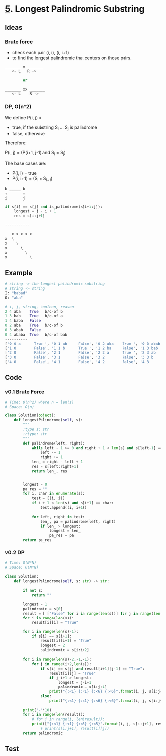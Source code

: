# [5](https://leetcode.com/problems/longest-palindromic-substring/). Longest Palindromic Substring

## Ideas

### Brute force

* check each pair (i, i), (i, i+1) 
* to find the longest palindromic that centers on those pairs.

``` python
_______ x _______
   <- L   R -> 

        or

_______ xx _______
   <- L    R -> 
```

### DP, O(n^2)

We define P(i, j) = 

* true, if the substring S<sub>i</sub> ... S<sub>j</sub> is palindrome
* false,​ otherwise
  	
Therefore:

P(i, j) = (P(i+1, j-1) and S<sub>i</sub> = S<sub>j</sub>) 

The base cases are: 

* P(i, i) = true
* P(i, i+1) = (S<sub>i</sub> = S<sub>i+1</sub>)


``` python
b _____ b 
↑       ↑
i       j     

if s[i] == s[j] and is_palindrome(s[i+1:j]):
	longest = j - i + 1
	res = s[i:j+1]

-----------

   x x x x x 
x  \
x    \
x      \ 
x        \
x          \

```

## Example

``` python
# string -> the longest palindromic substring
# string -> string
I: "babad"
O: "aba"
```

``` python
# i, j, string, boolean, reason
2 4 aba    True   b/c-of b
1 3 bab    True   b/c-of a
1 4 baba   False 
0 2 aba    True   b/c-of b
0 3 abab   False 
0 4 ababa  True   b/c-of bab
----------
['0 0 a      True ', '0 1 ab     False', '0 2 aba    True ', '0 3 abab   False', '0 4 ababa  True ']
['1 0        False', '1 1 b      True ', '1 2 ba     False', '1 3 bab    True ', '1 4 baba   False']
['2 0        False', '2 1        False', '2 2 a      True ', '2 3 ab     False', '2 4 aba    True ']
['3 0        False', '3 1        False', '3 2        False', '3 3 b      True ', '3 4 ba     False']
['4 0        False', '4 1        False', '4 2        False', '4 3        False', '4 4 a      True ']
```

## Code 


### v0.1 Brute Force

``` python
# Time: O(n^2) where n = len(s)
# Space: O(n)

class Solution(object):
    def longestPalindrome(self, s):
        """
        :type s: str
        :rtype: str
        """
        def palindrome(left, right):
            while left - 1 >= 0 and right + 1 < len(s) and s[left-1] == s[right+1]:
                left -= 1
                right += 1
            len_ = right - left + 1
            res = s[left:right+1]
            return len_, res 

        
        longest = 0
        pa_res = ""
        for i, char in enumerate(s):
            test = [(i, i)]
            if i + 1 < len(s) and s[i+1] == char:
                test.append((i, i+1))
                
            for left, right in test:
                len_, pa = palindrome(left, right)
                if len_ > longest:
                    longest = len_
                    pa_res = pa
        return pa_res 
```

### v0.2 DP 

``` python
# Time: O(N*N)
# Space: O(N*N)

class Solution:
    def longestPalindrome(self, s: str) -> str:
        
        if not s:
            return ""
        
        longest = 1
        palindromic = s[0]
        result = [ ["False" for i in range(len(s))] for j in range(len(s)) ]
        for i in range(len(s)):
            result[i][i] = "True"

        for i in range(len(s)-1):
            if s[i] == s[i+1]:
                result[i][i+1] = "True"
                longest = 2
                palindromic = s[i:i+2]
        
        for i in range(len(s)-2,-1,-1):
            for j in range(i+2,len(s)):
                if s[i] == s[j] and result[i+1][j-1] == "True":
                    result[i][j] = "True"
                    if j-i+1 > longest:
                        longest = j-i+1
                        palindromic = s[i:j+1]
                    print("{:<1} {:<1} {:<6} {:<6}".format(i, j, s[i:j+1], result[i][j]), "b/c-of", s[i+1:j])
                else:
                    print("{:<1} {:<1} {:<6} {:<6}".format(i, j, s[i:j+1], result[i][j]))
                  
        print("-"*10)
        for i in range(len(result)):
            # for j in range(i, len(result)):
            print(["{:<1} {:<1} {:<6} {:<5}".format(i, j, s[i:j+1], result[i][j]) for j in range(len(result))] )
                # print(s[i:j+1], result[i][j])
        return palindromic 
```

## Test